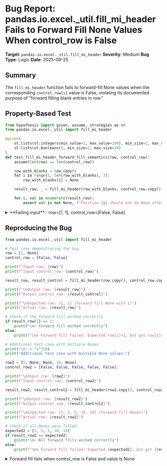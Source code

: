 # Bug Report: pandas.io.excel._util.fill_mi_header Fails to Forward Fill None Values When control_row is False

**Target**: `pandas.io.excel._util.fill_mi_header`
**Severity**: Medium
**Bug Type**: Logic
**Date**: 2025-09-25

## Summary

The `fill_mi_header` function fails to forward-fill None values when the corresponding `control_row[i]` value is False, violating its documented purpose of "forward filling blank entries in row."

## Property-Based Test

```python
from hypothesis import given, assume, strategies as st
from pandas.io.excel._util import fill_mi_header

@given(
    st.lists(st.integers(min_value=1, max_value=100), min_size=2, max_size=20),
    st.lists(st.booleans(), min_size=2, max_size=20)
)
def test_fill_mi_header_forward_fill_semantics(row, control_row):
    assume(len(row) == len(control_row))

    row_with_blanks = row.copy()
    for i in range(1, len(row_with_blanks), 3):
        row_with_blanks[i] = None

    result_row, _ = fill_mi_header(row_with_blanks, control_row.copy())

    for i, val in enumerate(result_row):
        assert val is not None, f"Position {i} should not be None after forward fill. Input: row={row_with_blanks}, control_row={control_row}"
```

<details>

<summary>
**Failing input**: `row=[1, 1], control_row=[False, False]`
</summary>
```
Traceback (most recent call last):
  File "/home/npc/pbt/agentic-pbt/worker_/17/hypo.py", line 22, in <module>
    test_fill_mi_header_forward_fill_semantics()
    ~~~~~~~~~~~~~~~~~~~~~~~~~~~~~~~~~~~~~~~~~~^^
  File "/home/npc/pbt/agentic-pbt/worker_/17/hypo.py", line 5, in test_fill_mi_header_forward_fill_semantics
    st.lists(st.integers(min_value=1, max_value=100), min_size=2, max_size=20),
               ^^^
  File "/home/npc/miniconda/lib/python3.13/site-packages/hypothesis/core.py", line 2124, in wrapped_test
    raise the_error_hypothesis_found
  File "/home/npc/pbt/agentic-pbt/worker_/17/hypo.py", line 18, in test_fill_mi_header_forward_fill_semantics
    assert val is not None, f"Position {i} should not be None after forward fill. Input: row={row_with_blanks}, control_row={control_row}"
           ^^^^^^^^^^^^^^^
AssertionError: Position 1 should not be None after forward fill. Input: row=[1, None], control_row=[False, False]
Falsifying example: test_fill_mi_header_forward_fill_semantics(
    row=[1, 1],
    control_row=[False, False],
)
```
</details>

## Reproducing the Bug

```python
from pandas.io.excel._util import fill_mi_header

# Test case demonstrating the bug
row = [1, None]
control_row = [False, False]

print(f"Input row: {row}")
print(f"Input control_row: {control_row}")

result_row, result_control = fill_mi_header(row.copy(), control_row.copy())

print(f"\nOutput row: {result_row}")
print(f"Output control_row: {result_control}")

print(f"\nExpected row: [1, 1] (forward fill None with 1)")
print(f"Actual row: {result_row}")

# Check if the forward fill worked correctly
if result_row[1] == 1:
    print("\n✓ Forward fill worked correctly")
else:
    print(f"\n✗ Forward fill failed: Expected row[1]=1, but got row[1]={result_row[1]}")

# Additional test case with multiple Nones
print("\n" + "="*50)
print("Additional test case with multiple None values:")

row2 = [5, None, None, 10, None]
control_row2 = [False, False, False, False, False]

print(f"\nInput row: {row2}")
print(f"Input control_row: {control_row2}")

result_row2, result_control2 = fill_mi_header(row2.copy(), control_row2.copy())

print(f"\nOutput row: {result_row2}")
print(f"Output control_row: {result_control2}")

print(f"\nExpected row: [5, 5, 5, 10, 10] (forward fill Nones)")
print(f"Actual row: {result_row2}")

# Check if all Nones were filled
expected2 = [5, 5, 5, 10, 10]
if result_row2 == expected2:
    print("\n✓ All forward fills worked correctly")
else:
    print(f"\n✗ Forward fill failed: Expected {expected2}, but got {result_row2}")
```

<details>

<summary>
Forward fill fails when control_row is False and value is None
</summary>
```
Input row: [1, None]
Input control_row: [False, False]

Output row: [1, None]
Output control_row: [False, False]

Expected row: [1, 1] (forward fill None with 1)
Actual row: [1, None]

✗ Forward fill failed: Expected row[1]=1, but got row[1]=None

==================================================
Additional test case with multiple None values:

Input row: [5, None, None, 10, None]
Input control_row: [False, False, False, False, False]

Output row: [5, None, None, 10, None]
Output control_row: [False, False, False, False, False]

Expected row: [5, 5, 5, 10, 10] (forward fill Nones)
Actual row: [5, None, None, 10, None]

✗ Forward fill failed: Expected [5, 5, 5, 10, 10], but got [5, None, None, 10, None]
```
</details>

## Why This Is A Bug

The function's docstring explicitly states it should "Forward fill blank entries in row but only inside the same parent index." However, the current implementation contains a critical logic flaw at lines 264-265 of `/pandas/io/excel/_util.py`:

```python
if not control_row[i]:
    last = row[i]  # BUG: Sets last=None when row[i] is None
```

When `control_row[i]` is False (indicating a potential parent index boundary) and `row[i]` is None, the code incorrectly updates `last = None`. This breaks the forward-fill chain because the subsequent check `if row[i] is None: row[i] = last` attempts to fill None with None, leaving the blank entry unfilled.

The function violates its documented contract in the following ways:
1. **Blank entries remain blank**: None values are not filled when they coincide with False control_row values
2. **Forward-fill chain is broken**: The "last valid value" is incorrectly reset to None instead of being preserved
3. **Inconsistent behavior**: The function only works correctly when control_row values are True or when non-None values appear at False positions

## Relevant Context

This function is critical for parsing Excel files with MultiIndex headers, particularly when dealing with merged cells that create blank entries. The bug can lead to:
- Incorrect data structure when reading Excel files with complex headers
- Missing values in MultiIndex column headers that should have been filled
- Downstream errors in data processing pipelines that expect complete header information

The function is located in `/pandas/io/excel/_util.py` (lines 241-273) and is used by the Excel parsing infrastructure in pandas, specifically in `/pandas/io/excel/_base.py`.

Documentation reference: The function is an internal utility but affects the public API behavior of `pandas.read_excel()` when parsing files with MultiIndex headers.

## Proposed Fix

```diff
--- a/pandas/io/excel/_util.py
+++ b/pandas/io/excel/_util.py
@@ -261,7 +261,8 @@ def fill_mi_header(
     """
     last = row[0]
     for i in range(1, len(row)):
-        if not control_row[i]:
+        # Only update 'last' at boundaries when we have a non-blank value
+        if not control_row[i] and row[i] is not None and row[i] != "":
             last = row[i]

         if row[i] == "" or row[i] is None:
```